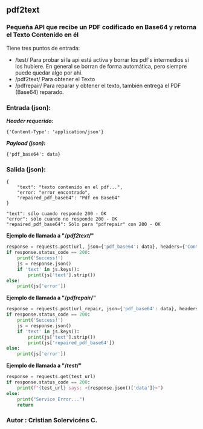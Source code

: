 ## **pdf2text**

### Pequeña API que recibe un PDF codificado en Base64 y retorna el Texto Contenido en él

Tiene tres puntos de entrada:
* /test/   Para probar si la api está activa y borrar los pdf's intermedios si los hubiere. En general se borran de forma automática, pero siempre puede quedar algo por ahí.
* /pdf2text/  Para obtener el Texto 
* /pdfrepair/  Para reparar y obtener el texto, también entrega el PDF (Base64) reparado.


### **Entrada (json):**

**_Header requerido:_**
```
{'Content-Type': 'application/json'}
```
**_Payload (json):_**
```
{'pdf_base64': data}
```

### **Salida (json):**
```
{
    "text": "texto contenido en el pdf...",
    "error: "error encontrado",
    "repaired_pdf_base64": "Pdf en Base64"
}

"text": sólo cuando responde 200 - OK
"error": sólo cuando no responde 200 - OK
"repaired_pdf_base64": Sólo para "pdfrepair" con 200 - OK

````


**Ejemplo de llamada a "/_pdf2text_/"**
```python
response = requests.post(url, json={'pdf_base64': data}, headers={'Content-Type': 'application/json'})
if response.status_code == 200:
    print('Success!')
    js = response.json()
    if 'text' in js.keys():
        print(js['text'].strip())
else:
    print(js['error'])
```

**Ejemplo de llamada a "/_pdfrepair_/"**
```python
response = requests.post(url_repair, json={'pdf_base64': data}, headers={'Content-Type':'application/json'})
if response.status_code == 200:
    print('Success!')
    js = response.json()
    if 'text' in js.keys():
        print(js['text'].strip())
        print(js['repaired_pdf_base64'])
else:
    print(js['error'])
```

**Ejemplo de llamada a "/_test_/"**
```python
response = requests.get(test_url)
if response.status_code == 200:
    print(f"{test_url} says: <{response.json()['data']}>")
else:
    print("Service Error...")
    return
```

### **Autor** : Cristian Solervicéns C.
